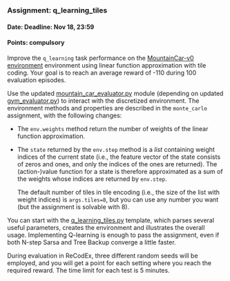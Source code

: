 ### Assignment: q_learning_tiles
#### Date: Deadline: Nov 18, 23:59
#### Points: **compulsory**

Improve the `q_learning` task performance on the
[MountainCar-v0 environment](https://gym.openai.com/envs/MountainCar-v0)
environment using linear function approximation with tile coding.
Your goal is to reach an average reward of -110 during 100 evaluation episodes.

Use the updated [mountain_car_evaluator.py](https://github.com/ufal/npfl122/tree/master/labs/03/mountain_car_evaluator.py)
module (depending on updated [gym_evaluator.py](https://github.com/ufal/npfl122/tree/master/labs/02/gym_evaluator.py))
to interact with the discretized environment. The environment
methods and properties are described in the `monte_carlo` assignment, with the
following changes:
- The `env.weights` method return the number of weights of the linear function
  approximation.
- The `state` returned by the `env.step` method is a _list_ containing weight
  indices of the current state (i.e., the feature vector of the state consists
  of zeros and ones, and only the indices of the ones are returned). The
  (action-)value function for a state is therefore approximated as a sum of the
  weights whose indices are returned by `env.step`.

  The default number of tiles in tile encoding (i.e., the size of the list with
  weight indices) is `args.tiles=8`, but you can use any number you want (but
  the assignment is solvable with 8).

You can start with the [q_learning_tiles.py](https://github.com/ufal/npfl122/tree/master/labs/04/q_learning_tiles.py)
template, which parses several useful parameters, creates the environment
and illustrates the overall usage. Implementing Q-learning is enough to pass
the assignment, even if both N-step Sarsa and Tree Backup converge a little
faster.

During evaluation in ReCodEx, three different random seeds will be employed, and
you will get a point for each setting where you reach the required reward.
The time limit for each test is 5 minutes.
